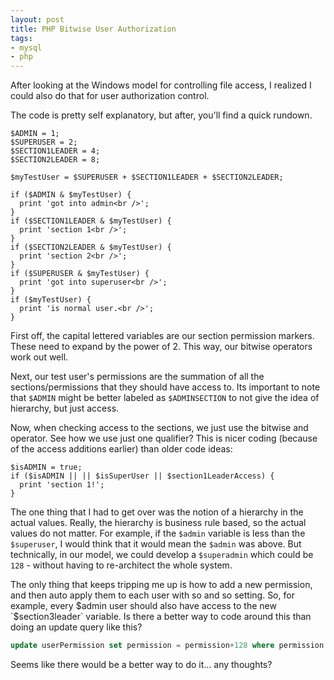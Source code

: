 ```yaml
---
layout: post
title: PHP Bitwise User Authorization
tags:
- mysql
- php
---
```

After looking at the Windows model for controlling file access, I realized I could also do that for user authorization control.

The code is pretty self explanatory, but after, you'll find a quick rundown.

```php?start_inline=1
$ADMIN = 1;
$SUPERUSER = 2;
$SECTION1LEADER = 4;
$SECTION2LEADER = 8;
 
$myTestUser = $SUPERUSER + $SECTION1LEADER + $SECTION2LEADER;
 
if ($ADMIN & $myTestUser) {
  print 'got into admin<br />';
}
if ($SECTION1LEADER & $myTestUser) {
  print 'section 1<br />';
}
if ($SECTION2LEADER & $myTestUser) {
  print 'section 2<br />';
}
if ($SUPERUSER & $myTestUser) {
  print 'got into superuser<br />';
}
if ($myTestUser) {
  print 'is normal user.<br />';
}
```

First off, the capital lettered variables are our section permission markers.  These need to expand by the power of 2.  This way, our bitwise operators work out well.

Next, our test user's permissions are the summation of all the sections/permissions that they should have access to.  Its important to note that `$ADMIN` might be better labeled as `$ADMINSECTION` to not give the idea of hierarchy, but just access.

Now, when checking access to the sections, we just use the bitwise and operator.  See how we use just one qualifier?  This is nicer coding (because of the access additions earlier) than older code ideas:

```php?start_inline=1
$isADMIN = true;
if ($isADMIN || || $isSuperUser || $section1LeaderAccess) {
  print 'section 1!';
}
```

The one thing that I had to get over was the notion of a hierarchy in the actual values.  Really, the hierarchy is business rule based, so the actual values do not matter.  For example, if the `$admin` variable is less than the `$superuser`, I would think that it would mean the `$admin` was above.  But technically, in our model, we could develop a `$superadmin` which could be `128` - without having to re-architect the whole system.

The only thing that keeps tripping me up is how to add a new permission, and then auto apply them to each user with so and so setting.  So, for example, every $admin user should also have access to the new `$section3leader` variable.  Is there a better way to code around this than doing an update query like this?
    
```sql
update userPermission set permission = permission+128 where permission & 1 > 0
```

Seems like there would be a better way to do it... any thoughts?
